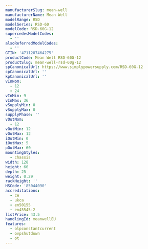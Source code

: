 ```yaml
---
manufacturerSlug: mean-well
manufacturerName: Mean Well
modelRange: RSD
modelSeries: RSD-60
modelCode: RSD-60G-12
supercedesModelCodes:
  - ''
alsoReferredModelCodes:
  - ''
GTIN: '4711287464275'
productCode: Mean Well RSD-60G-12
productSlug: mean-well-rsd-60g-12
spCanonicalUrl: https://www.simplypowersupply.com/RSD-60G-12
cpCanonicalUrl: ''
kpCanonicalUrl: ''
vInNom:
  - 12
  - 24
vInMin: 9
vInMax: 36
vSupplyMin: 0
vSupplyMax: 0
supplyPhase: ''
vOutNom:
  - 12
vOutMin: 12
vOutMax: 12
iOutMin: 0
iOutMax: 5
pOutMax: 60
mountingStyles:
  - chassis
width: 128
height: 60
depth: 25
weight: 0.29
rackHeight: ''
HSCode: '85044090'
accreditations:
  - ce
  - ukca
  - en50155
  - en45545-2
listPrice: 43.5
handlingId: meanwellEU
features:
  - olpconstantcurrent
  - ovpshutdown
  - ot
---
```

